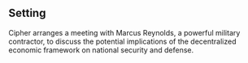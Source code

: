 ## Setting
Cipher arranges a meeting with Marcus Reynolds, a powerful military contractor, to discuss the potential implications of the decentralized economic framework on national security and defense.
